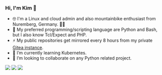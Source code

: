 ### Hi, I'm Kim 👋

- 🤓 I'm a Linux and cloud admin and also mountainbike enthusiast from Nuremberg, Germany. 🚵‍♂️
- 💙 My preferred programming/scripting language are Python and Bash, but I also know Tcl/Expect and PHP.
- ⚡ My public repositories get mirrored every 8 hours from my private [Gitea instance](https://git.pyas.de).
- 🌱 I’m currently learning Kubernetes.
- 👯 I’m looking to collaborate on any Python related project.


[![](https://img.shields.io/badge/Email-kim%40drechsel.xyz-blue?style=flat-square&logo=appveyor)](mailto:kim@drechsel.xyz)
[![](https://img.shields.io/badge/Blog-drechsel.xyz-blue?style=flat-square&logo=appveyor)](https://drechsel.xyz)
[![](https://img.shields.io/badge/Xing-Find%20me%20on%20XING-green?style=flat-square&logo=appveyor)](https://www.xing.com/profile/KimOliver_Drechsel)

<!--
**kimdre/kimdre** is a ✨ _special_ ✨ repository because its `README.md` (this file) appears on your GitHub profile.

Here are some ideas to get you started:

- 🔭 I’m currently working on ...
- 🌱 I’m currently learning ...
- 👯 I’m looking to collaborate on ...
- 🤔 I’m looking for help with ...
- 💬 Ask me about ...
- 📫 How to reach me: ...
- 😄 Pronouns: ...
- ⚡ Fun fact: ...
-->
